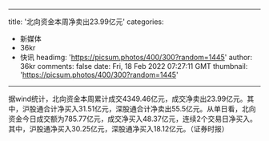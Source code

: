 
---
title: '北向资金本周净卖出23.99亿元'
categories: 
 - 新媒体
 - 36kr
 - 快讯
headimg: 'https://picsum.photos/400/300?random=1445'
author: 36kr
comments: false
date: Fri, 18 Feb 2022 07:27:11 GMT
thumbnail: 'https://picsum.photos/400/300?random=1445'
---

<div>   
据wind统计，北向资金本周累计成交4349.46亿元，成交净卖出23.99亿元。其中，沪股通合计净买入31.51亿元，深股通合计净卖出55.5亿元。从单日看，北向资金今日成交额为785.77亿元，成交净买入48.37亿元，连续2个交易日净买入。其中，沪股通净买入30.25亿元，深股通净买入18.12亿元。（证券时报）  
</div>
            